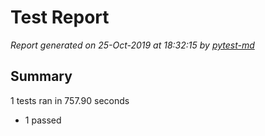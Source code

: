 # Test Report

*Report generated on 25-Oct-2019 at 18:32:15 by [pytest-md]*

[pytest-md]: https://github.com/hackebrot/pytest-md

## Summary

1 tests ran in 757.90 seconds

- 1 passed
